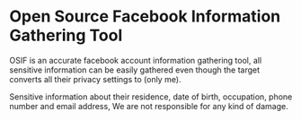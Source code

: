 # Open Source Facebook Information Gathering Tool

OSIF is an accurate facebook account information gathering tool, all sensitive information can be easily gathered even though the target converts all their privacy settings to (only me).

Sensitive information about their residence, date of birth, occupation, phone number and email address, We are not responsible for any kind of damage.
